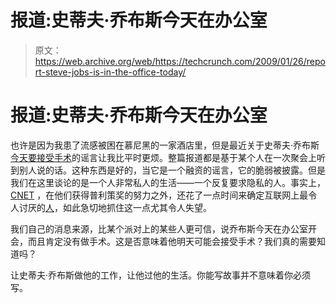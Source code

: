 # 报道:史蒂夫·乔布斯今天在办公室

> 原文：<https://web.archive.org/web/https://techcrunch.com/2009/01/26/report-steve-jobs-is-in-the-office-today/>

# 报道:史蒂夫·乔布斯今天在办公室

也许是因为我患了流感被困在慕尼黑的一家酒店里，但是最近关于史蒂夫·乔布斯[今天要接受手术](https://web.archive.org/web/20230222180159/http://www.techmeme.com/090126/p70#a090126p70)的谣言让我比平时更烦。整篇报道都是基于某个人在一次聚会上听到别人说的话。这种东西是好的，当它是一个融资的谣言，它的脆弱被披露。但是我们在这里谈论的是一个人非常私人的生活——一个反复要求隐私的人。事实上， [CNET](https://web.archive.org/web/20230222180159/http://news.cnet.com/8301-13579_3-10150165-37.html) ，在他们获得普利策奖的努力之外，还花了一点时间来确定互联网上最令人讨厌的[人](https://web.archive.org/web/20230222180159/http://news.cnet.com/8301-17939_109-10150167-2.html)，如此急切地抓住这一点尤其令人失望。

我们自己的消息来源，比某个派对上的某些人更可信，说乔布斯今天在办公室开会，而且肯定没有做手术。这是否意味着他明天可能会接受手术？我们真的需要知道吗？

让史蒂夫·乔布斯做他的工作，让他过他的生活。你能写故事并不意味着你必须写。